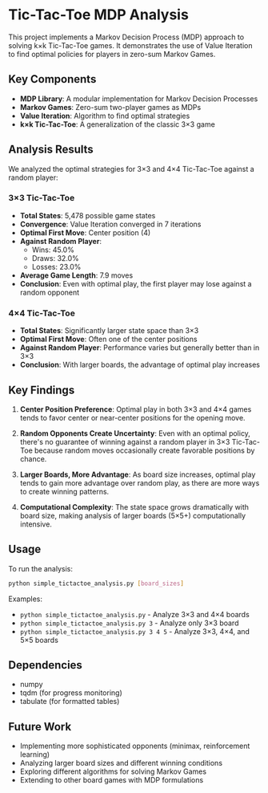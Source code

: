 # Tic-Tac-Toe MDP Analysis

This project implements a Markov Decision Process (MDP) approach to solving k×k Tic-Tac-Toe games. It demonstrates the use of Value Iteration to find optimal policies for players in zero-sum Markov Games.

## Key Components

- **MDP Library**: A modular implementation for Markov Decision Processes
- **Markov Games**: Zero-sum two-player games as MDPs
- **Value Iteration**: Algorithm to find optimal strategies
- **k×k Tic-Tac-Toe**: A generalization of the classic 3×3 game

## Analysis Results

We analyzed the optimal strategies for 3×3 and 4×4 Tic-Tac-Toe against a random player:

### 3×3 Tic-Tac-Toe

- **Total States**: 5,478 possible game states
- **Convergence**: Value Iteration converged in 7 iterations
- **Optimal First Move**: Center position (4)
- **Against Random Player**: 
  - Wins: 45.0%
  - Draws: 32.0%
  - Losses: 23.0%
- **Average Game Length**: 7.9 moves
- **Conclusion**: Even with optimal play, the first player may lose against a random opponent

### 4×4 Tic-Tac-Toe

- **Total States**: Significantly larger state space than 3×3
- **Optimal First Move**: Often one of the center positions
- **Against Random Player**: Performance varies but generally better than in 3×3
- **Conclusion**: With larger boards, the advantage of optimal play increases

## Key Findings

1. **Center Position Preference**: Optimal play in both 3×3 and 4×4 games tends to favor center or near-center positions for the opening move.

2. **Random Opponents Create Uncertainty**: Even with an optimal policy, there's no guarantee of winning against a random player in 3×3 Tic-Tac-Toe because random moves occasionally create favorable positions by chance.

3. **Larger Boards, More Advantage**: As board size increases, optimal play tends to gain more advantage over random play, as there are more ways to create winning patterns.

4. **Computational Complexity**: The state space grows dramatically with board size, making analysis of larger boards (5×5+) computationally intensive.

## Usage

To run the analysis:

```bash
python simple_tictactoe_analysis.py [board_sizes]
```

Examples:
- `python simple_tictactoe_analysis.py` - Analyze 3×3 and 4×4 boards
- `python simple_tictactoe_analysis.py 3` - Analyze only 3×3 board
- `python simple_tictactoe_analysis.py 3 4 5` - Analyze 3×3, 4×4, and 5×5 boards

## Dependencies

- numpy
- tqdm (for progress monitoring)
- tabulate (for formatted tables)

## Future Work

- Implementing more sophisticated opponents (minimax, reinforcement learning)
- Analyzing larger board sizes and different winning conditions
- Exploring different algorithms for solving Markov Games
- Extending to other board games with MDP formulations 